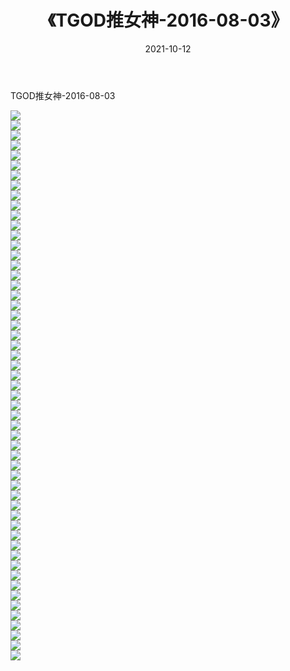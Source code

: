 ﻿---
layout: post
title:  《TGOD推女神-2016-08-03》
date:   2021-10-12
img: http://img.660000.xyz/Sharelink/网络美图/2021/TGOD推女神-2016-08-03/000.jpg
categories: [美女, 清纯, 唯美]
---

TGOD推女神-2016-08-03

  ![](http://img.660000.xyz/Sharelink/网络美图/2021/TGOD推女神-2016-08-03/001.jpg) <br> ![](http://img.660000.xyz/Sharelink/网络美图/2021/TGOD推女神-2016-08-03/002.jpg) <br> ![](http://img.660000.xyz/Sharelink/网络美图/2021/TGOD推女神-2016-08-03/003.jpg) <br> ![](http://img.660000.xyz/Sharelink/网络美图/2021/TGOD推女神-2016-08-03/004.jpg) <br> ![](http://img.660000.xyz/Sharelink/网络美图/2021/TGOD推女神-2016-08-03/005.jpg) <br> ![](http://img.660000.xyz/Sharelink/网络美图/2021/TGOD推女神-2016-08-03/006.jpg) <br> ![](http://img.660000.xyz/Sharelink/网络美图/2021/TGOD推女神-2016-08-03/007.jpg) <br> ![](http://img.660000.xyz/Sharelink/网络美图/2021/TGOD推女神-2016-08-03/008.jpg) <br> ![](http://img.660000.xyz/Sharelink/网络美图/2021/TGOD推女神-2016-08-03/009.jpg) <br> ![](http://img.660000.xyz/Sharelink/网络美图/2021/TGOD推女神-2016-08-03/010.jpg) <br> ![](http://img.660000.xyz/Sharelink/网络美图/2021/TGOD推女神-2016-08-03/011.jpg) <br> ![](http://img.660000.xyz/Sharelink/网络美图/2021/TGOD推女神-2016-08-03/012.jpg) <br> ![](http://img.660000.xyz/Sharelink/网络美图/2021/TGOD推女神-2016-08-03/013.jpg) <br> ![](http://img.660000.xyz/Sharelink/网络美图/2021/TGOD推女神-2016-08-03/014.jpg) <br> ![](http://img.660000.xyz/Sharelink/网络美图/2021/TGOD推女神-2016-08-03/015.jpg) <br> ![](http://img.660000.xyz/Sharelink/网络美图/2021/TGOD推女神-2016-08-03/016.jpg) <br> ![](http://img.660000.xyz/Sharelink/网络美图/2021/TGOD推女神-2016-08-03/017.jpg) <br> ![](http://img.660000.xyz/Sharelink/网络美图/2021/TGOD推女神-2016-08-03/018.jpg) <br> ![](http://img.660000.xyz/Sharelink/网络美图/2021/TGOD推女神-2016-08-03/019.jpg) <br> ![](http://img.660000.xyz/Sharelink/网络美图/2021/TGOD推女神-2016-08-03/020.jpg) <br> ![](http://img.660000.xyz/Sharelink/网络美图/2021/TGOD推女神-2016-08-03/021.jpg) <br> ![](http://img.660000.xyz/Sharelink/网络美图/2021/TGOD推女神-2016-08-03/022.jpg) <br> ![](http://img.660000.xyz/Sharelink/网络美图/2021/TGOD推女神-2016-08-03/023.jpg) <br> ![](http://img.660000.xyz/Sharelink/网络美图/2021/TGOD推女神-2016-08-03/024.jpg) <br> ![](http://img.660000.xyz/Sharelink/网络美图/2021/TGOD推女神-2016-08-03/025.jpg) <br> ![](http://img.660000.xyz/Sharelink/网络美图/2021/TGOD推女神-2016-08-03/026.jpg) <br> ![](http://img.660000.xyz/Sharelink/网络美图/2021/TGOD推女神-2016-08-03/027.jpg) <br> ![](http://img.660000.xyz/Sharelink/网络美图/2021/TGOD推女神-2016-08-03/028.jpg) <br> ![](http://img.660000.xyz/Sharelink/网络美图/2021/TGOD推女神-2016-08-03/029.jpg) <br> ![](http://img.660000.xyz/Sharelink/网络美图/2021/TGOD推女神-2016-08-03/030.jpg) <br> ![](http://img.660000.xyz/Sharelink/网络美图/2021/TGOD推女神-2016-08-03/031.jpg) <br> ![](http://img.660000.xyz/Sharelink/网络美图/2021/TGOD推女神-2016-08-03/032.jpg) <br> ![](http://img.660000.xyz/Sharelink/网络美图/2021/TGOD推女神-2016-08-03/033.jpg) <br> ![](http://img.660000.xyz/Sharelink/网络美图/2021/TGOD推女神-2016-08-03/034.jpg) <br> ![](http://img.660000.xyz/Sharelink/网络美图/2021/TGOD推女神-2016-08-03/035.jpg) <br> ![](http://img.660000.xyz/Sharelink/网络美图/2021/TGOD推女神-2016-08-03/036.jpg) <br> ![](http://img.660000.xyz/Sharelink/网络美图/2021/TGOD推女神-2016-08-03/037.jpg) <br> ![](http://img.660000.xyz/Sharelink/网络美图/2021/TGOD推女神-2016-08-03/038.jpg) <br> ![](http://img.660000.xyz/Sharelink/网络美图/2021/TGOD推女神-2016-08-03/039.jpg) <br> ![](http://img.660000.xyz/Sharelink/网络美图/2021/TGOD推女神-2016-08-03/040.jpg) <br> ![](http://img.660000.xyz/Sharelink/网络美图/2021/TGOD推女神-2016-08-03/041.jpg) <br> ![](http://img.660000.xyz/Sharelink/网络美图/2021/TGOD推女神-2016-08-03/042.jpg) <br> ![](http://img.660000.xyz/Sharelink/网络美图/2021/TGOD推女神-2016-08-03/043.jpg) <br> ![](http://img.660000.xyz/Sharelink/网络美图/2021/TGOD推女神-2016-08-03/044.jpg) <br> ![](http://img.660000.xyz/Sharelink/网络美图/2021/TGOD推女神-2016-08-03/045.jpg) <br> ![](http://img.660000.xyz/Sharelink/网络美图/2021/TGOD推女神-2016-08-03/046.jpg) <br> ![](http://img.660000.xyz/Sharelink/网络美图/2021/TGOD推女神-2016-08-03/047.jpg) <br> ![](http://img.660000.xyz/Sharelink/网络美图/2021/TGOD推女神-2016-08-03/048.jpg) <br> ![](http://img.660000.xyz/Sharelink/网络美图/2021/TGOD推女神-2016-08-03/049.jpg) <br> ![](http://img.660000.xyz/Sharelink/网络美图/2021/TGOD推女神-2016-08-03/050.jpg) <br> ![](http://img.660000.xyz/Sharelink/网络美图/2021/TGOD推女神-2016-08-03/051.jpg) <br> ![](http://img.660000.xyz/Sharelink/网络美图/2021/TGOD推女神-2016-08-03/052.jpg) <br> ![](http://img.660000.xyz/Sharelink/网络美图/2021/TGOD推女神-2016-08-03/053.jpg) <br> ![](http://img.660000.xyz/Sharelink/网络美图/2021/TGOD推女神-2016-08-03/054.jpg) <br> ![](http://img.660000.xyz/Sharelink/网络美图/2021/TGOD推女神-2016-08-03/055.jpg) <br>